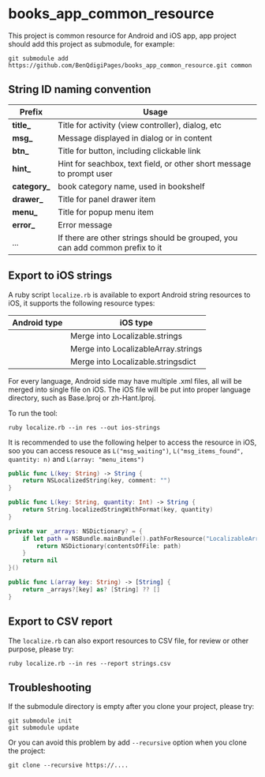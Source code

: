 books_app_common_resource
=========================

This project is common resource for Android and iOS app, app project should add this project
as submodule, for example:

````
git submodule add https://github.com/BenQdigiPages/books_app_common_resource.git common
````

String ID naming convention
---------------------------

Prefix        | Usage
--------------|--------
**title_**    | Title for activity (view controller), dialog, etc
**msg_**      | Message displayed in dialog or in content
**btn_**      | Title for button, including clickable link
**hint_**     | Hint for seachbox, text field, or other short message to prompt user
**category_** | book category name, used in bookshelf
**drawer_**   | Title for panel drawer item
**menu_**     | Title for popup menu item
**error_**    | Error message
...           | If there are other strings should be grouped, you can add common prefix to it

Export to iOS strings
---------------------

A ruby script `localize.rb` is available to export Android string resources to iOS, it supports
the following resource types:

Android type       | iOS type
-------------------|-----------
**<string>**       | Merge into Localizable.strings
**<string-array>** | Merge into LocalizableArray.strings
**<plurals>**      | Merge into Localizable.stringsdict

For every language, Android side may have multiple .xml files, all will be merged into
single file on iOS. The iOS file will be put into proper language directory, such as Base.lproj
or zh-Hant.lproj.

To run the tool:

````
ruby localize.rb --in res --out ios-strings
````

It is recommended to use the following helper to access the resource in iOS,
soo you can access resouce as `L("msg_waiting")`, `L("msg_items_found", quantity: n)`
and `L(array: "menu_items")`


````swift
public func L(key: String) -> String {
    return NSLocalizedString(key, comment: "")
}

public func L(key: String, quantity: Int) -> String {
    return String.localizedStringWithFormat(key, quantity)
}

private var _arrays: NSDictionary? = {
    if let path = NSBundle.mainBundle().pathForResource("LocalizableArray", ofType: "strings") {
        return NSDictionary(contentsOfFile: path)
    }
    return nil
}()

public func L(array key: String) -> [String] {
    return _arrays?[key] as? [String] ?? []
}
````

Export to CSV report
--------------------

The `localize.rb` can also export resources to CSV file, for review or other purpose, please try:

````
ruby localize.rb --in res --report strings.csv
````

Troubleshooting
---------------

If the submodule directory is empty after you clone your project, please try:

````
git submodule init
git submodule update
````

Or you can avoid this problem by add `--recursive` option when you clone the project:

````
git clone --recursive https://....
````

